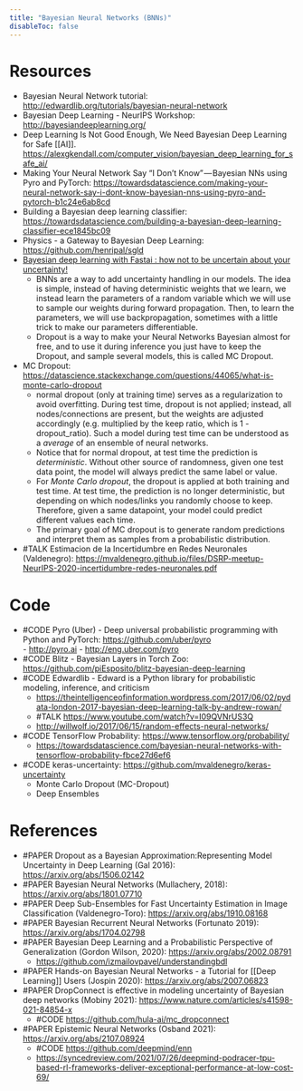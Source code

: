 ```yaml
---
title: "Bayesian Neural Networks (BNNs)"
disableToc: false 
---
```


# Resources
- Bayesian Neural Network tutorial: http://edwardlib.org/tutorials/bayesian-neural-network
- Bayesian Deep Learning - NeurIPS Workshop: http://bayesiandeeplearning.org/ 
- Deep Learning Is Not Good Enough, We Need Bayesian Deep Learning for Safe [[AI]]. https://alexgkendall.com/computer_vision/bayesian_deep_learning_for_safe_ai/
- Making Your Neural Network Say “I Don’t Know” — Bayesian NNs using Pyro and PyTorch: https://towardsdatascience.com/making-your-neural-network-say-i-dont-know-bayesian-nns-using-pyro-and-pytorch-b1c24e6ab8cd
- Building a Bayesian deep learning classifier: https://towardsdatascience.com/building-a-bayesian-deep-learning-classifier-ece1845bc09
- Physics - a Gateway to Bayesian Deep Learning: https://github.com/henripal/sgld
- [Bayesian deep learning with Fastai : how not to be uncertain about your uncertainty!](https://towardsdatascience.com/bayesian-deep-learning-with-fastai-how-not-to-be-uncertain-about-your-uncertainty-6a99d1aa686e)
	- BNNs are a way to add uncertainty handling in our models. The idea is simple, instead of having deterministic weights that we learn, we instead learn the parameters of a random variable which we will use to sample our weights during forward propagation. Then, to learn the parameters, we will use backpropagation, sometimes with a little trick to make our parameters differentiable.
	- Dropout is a way to make your Neural Networks Bayesian almost for free, and to use it during inference you just have to keep the Dropout, and sample several models, this is called MC Dropout.
- MC Dropout: https://datascience.stackexchange.com/questions/44065/what-is-monte-carlo-dropout
	- normal dropout (only at training time) serves as a regularization to avoid overfitting. During test time, dropout is not applied; instead, all nodes/connections are present, but the weights are adjusted accordingly (e.g. multiplied by the keep ratio, which is 1 - dropout_ratio). Such a model during test time can be understood as a *average* of an ensemble of neural networks.
	- Notice that for normal dropout, at test time the prediction is *deterministic*. Without other source of randomness, given one test data point, the model will always predict the same label or value.
	- For *Monte Carlo dropout*, the dropout is applied at both training and test time. At test time, the prediction is no longer deterministic, but depending on which nodes/links you randomly choose to keep. Therefore, given a same datapoint, your model could predict different values each time.
	- The primary goal of MC dropout is to generate random predictions and interpret them as samples from a probabilistic distribution. 
- #TALK Estimacion de la Incertidumbre en Redes Neuronales (Valdenegro): https://mvaldenegro.github.io/files/DSRP-meetup-NeurIPS-2020-incertidumbre-redes-neuronales.pdf


# Code
- #CODE Pyro (Uber) - Deep universal probabilistic programming with Python and PyTorch: https://github.com/uber/pyro  
		- http://pyro.ai
		- http://eng.uber.com/pyro
- #CODE Blitz - Bayesian Layers in Torch Zoo: https://github.com/piEsposito/blitz-bayesian-deep-learning
- #CODE Edwardlib - Edward is a Python library for probabilistic modeling, inference, and criticism
	- https://theintelligenceofinformation.wordpress.com/2017/06/02/pydata-london-2017-bayesian-deep-learning-talk-by-andrew-rowan/
	- #TALK https://www.youtube.com/watch?v=I09QVNrUS3Q
	- http://willwolf.io/2017/06/15/random-effects-neural-networks/
- #CODE TensorFlow Probability: https://www.tensorflow.org/probability/
	- https://towardsdatascience.com/bayesian-neural-networks-with-tensorflow-probability-fbce27d6ef6
- #CODE keras-uncertainty: https://github.com/mvaldenegro/keras-uncertainty
	- Monte Carlo Dropout (MC-Dropout)
	- Deep Ensembles


# References
- #PAPER Dropout as a Bayesian Approximation:Representing Model Uncertainty in Deep Learning (Gal 2016): https://arxiv.org/abs/1506.02142
- #PAPER Bayesian Neural Networks (Mullachery, 2018): https://arxiv.org/abs/1801.07710
- #PAPER Deep Sub-Ensembles for Fast Uncertainty Estimation in Image Classification (Valdenegro-Toro): https://arxiv.org/abs/1910.08168
- #PAPER Bayesian Recurrent Neural Networks (Fortunato 2019): https://arxiv.org/abs/1704.02798
- #PAPER Bayesian Deep Learning and a Probabilistic Perspective of Generalization (Gordon Wilson, 2020): https://arxiv.org/abs/2002.08791
	- https://github.com/izmailovpavel/understandingbdl
- #PAPER Hands-on Bayesian Neural Networks - a Tutorial for [[Deep Learning]] Users (Jospin 2020): https://arxiv.org/abs/2007.06823
- #PAPER DropConnect is effective in modeling uncertainty of Bayesian deep networks (Mobiny 2021): https://www.nature.com/articles/s41598-021-84854-x
	- #CODE https://github.com/hula-ai/mc_dropconnect
- #PAPER Epistemic Neural Networks (Osband 2021): https://arxiv.org/abs/2107.08924
	- #CODE https://github.com/deepmind/enn
	- https://syncedreview.com/2021/07/26/deepmind-podracer-tpu-based-rl-frameworks-deliver-exceptional-performance-at-low-cost-69/